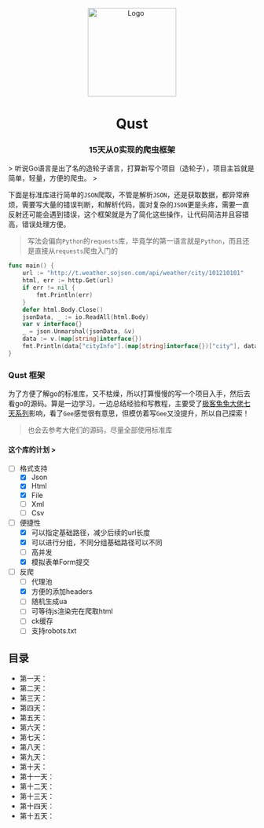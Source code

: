 <p align="center">
  <a href="https://github.com/qiu-lzsnmb/qust">
    <img src="https://qiu-blog.oss-cn-hangzhou.aliyuncs.com/Article/1677503330021120612.png" alt="Logo" width="180" height="180">
  </a>
  <h1 align="center">Qust</h1>
  <h3 align="center">15天从0实现的爬虫框架</h3>
> 听说Go语言是出了名的造轮子语言，打算新写个项目（造轮子），项目主旨就是简单，轻量，方便的爬虫。
>


下面是标准库进行简单的`JSON`爬取，不管是解析`JSON`，还是获取数据，都异常麻烦，需要写大量的错误判断，和解析代码，面对复杂的`JSON`更是头疼，需要一直反射还可能会遇到错误，这个框架就是为了简化这些操作，让代码简洁并且容错高，错误处理方便。

> 写法会偏向`Python`的`requests`库，毕竟学的第一语言就是`Python`，而且还是直接从`requests`爬虫入门的

```go
func main() {
	url := "http://t.weather.sojson.com/api/weather/city/101210101"
	html, err := http.Get(url)
	if err != nil {
		fmt.Println(err)
	}
	defer html.Body.Close()
	jsonData, _ := io.ReadAll(html.Body)
	var v interface{}
	_ = json.Unmarshal(jsonData, &v)
	data := v.(map[string]interface{})
	fmt.Println(data["cityInfo"].(map[string]interface{})["city"], data["data"].(map[string]interface{})["forecast"])
}
```

### Qust 框架

为了方便了解go的标准库，又不枯燥，所以打算慢慢的写一个项目入手，然后去看go的源码。算是一边学习，一边总结经验和写教程，主要受了[极客兔兔大佬七天系列](https://geektutu.com/post/gee.html)影响，看了`Gee`感觉很有意思，但模仿着写`Gee`又没提升，所以自己探索！

> 也会去参考大佬们的源码，尽量全部使用标准库

#### 这个库的计划 >

- [ ] 格式支持
  - [x] Json
  - [x] Html
  - [x] File
  - [ ] Xml
  - [ ] Csv
- [ ] 便捷性
  - [x] 可以指定基础路径，减少后续的url长度
  - [x] 可以进行分组，不同分组基础路径可以不同
  - [ ] 高并发
  - [x] 模拟表单Form提交
- [ ] 反爬
  - [ ] 代理池
  - [x] 方便的添加headers
  - [ ] 随机生成ua
  - [ ] 可等待js渲染完在爬取html
  - [ ] ck缓存
  - [ ] 支持robots.txt

## 目录

- 第一天：
- 第二天：
- 第三天：
- 第四天：
- 第五天：
- 第六天：
- 第七天：
- 第八天：
- 第九天：
- 第十天：
- 第十一天：
- 第十二天：
- 第十三天：
- 第十四天：
- 第十五天：
